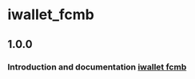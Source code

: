 # iwallet_fcmb
## 1.0.0
### Introduction and documentation [iwallet fcmb]('https://github.com/iwallet/iwallet_fcmb')
